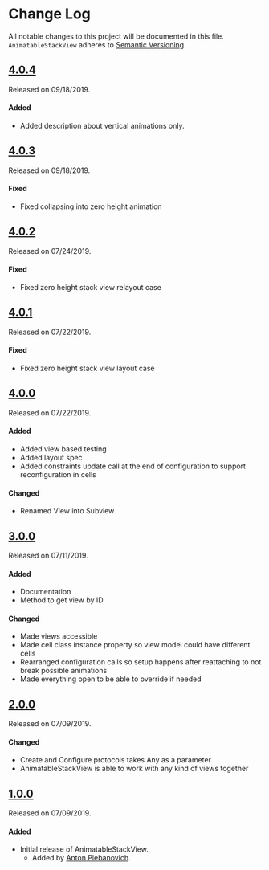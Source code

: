 # Change Log
All notable changes to this project will be documented in this file.
`AnimatableStackView` adheres to [Semantic Versioning](http://semver.org/).

## [4.0.4](https://github.com/APUtils/AnimatableStackView/releases/tag/4.0.4)
Released on 09/18/2019.

#### Added
- Added description about vertical animations only.


## [4.0.3](https://github.com/APUtils/AnimatableStackView/releases/tag/4.0.3)
Released on 09/18/2019.

#### Fixed
- Fixed collapsing into zero height animation


## [4.0.2](https://github.com/APUtils/AnimatableStackView/releases/tag/4.0.2)
Released on 07/24/2019.

#### Fixed
- Fixed zero height stack view relayout case


## [4.0.1](https://github.com/APUtils/AnimatableStackView/releases/tag/4.0.1)
Released on 07/22/2019.

#### Fixed
- Fixed zero height stack view layout case


## [4.0.0](https://github.com/APUtils/AnimatableStackView/releases/tag/4.0.0)
Released on 07/22/2019.

#### Added
- Added view based testing
- Added layout spec
- Added constraints update call at the end of configuration to support reconfiguration in cells

#### Changed
- Renamed View into Subview


## [3.0.0](https://github.com/APUtils/AnimatableStackView/releases/tag/3.0.0)
Released on 07/11/2019.

#### Added
- Documentation
- Method to get view by ID

#### Changed
- Made views accessible
- Made cell class instance property so view model could have different cells
- Rearranged configuration calls so setup happens after reattaching to not break possible animations
- Made everything open to be able to override if needed


## [2.0.0](https://github.com/APUtils/AnimatableStackView/releases/tag/2.0.0)
Released on 07/09/2019.

#### Changed
- Create and Configure protocols takes Any as a parameter
- AnimatableStackView is able to work with any kind of views together


## [1.0.0](https://github.com/APUtils/AnimatableStackView/releases/tag/1.0.0)
Released on 07/09/2019.

#### Added
- Initial release of AnimatableStackView.
  - Added by [Anton Plebanovich](https://github.com/anton-plebanovich).
